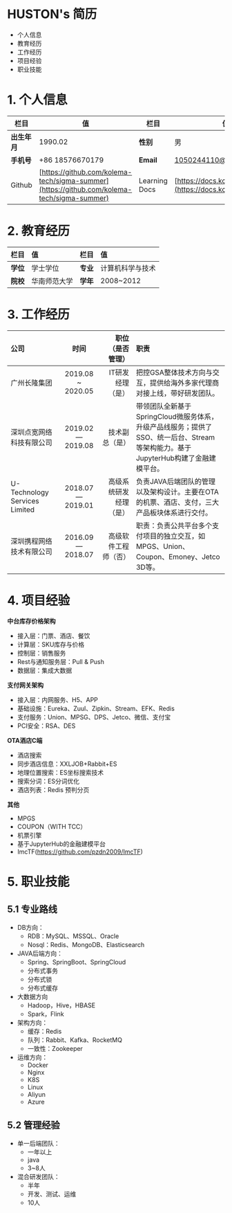 # HUSTON's 简历

* 个人信息
* 教育经历
* 工作经历
* 项目经验
* 职业技能

# 1. 个人信息

| 栏目 | 值 | 栏目 | 值 |
| --- | --- | --- | --- |
| **出生年月** | 1990.02 | **性别** | 男 |
| **手机号** | +86 18576670179 | **Email** | 1050244110@qq.com |
| Github | [https://github.com/kolema-tech/sigma-summer](https://github.com/kolema-tech/sigma-summer) | Learning Docs | [https://docs.kolematech.com/](https://docs.kolematech.com/) |

# 2. 教育经历

| 栏目 | 值 | 栏目 | 值 |
| :--- | :--- | :--- | :--- |
| **学位** | 学士学位 | **专业** | 计算机科学与技术 |
| **院校** | 华南师范大学 | **学年** | 2008~2012 |

# 3. 工作经历

| 公司 | 时间 | 职位（是否管理） | 职责 |
| :--- | :---: | ---: | :--- |
| 广州长隆集团 | 2019.08 ~ 2020.05 | IT研发经理（是） | 把控GSA整体技术方向与交互，提供给海外多家代理商对接上线，带好研发团队。 |
| 深圳点宽网络科技有限公司 | 2019.02 —2019.08 | 技术副总（是） | 带领团队全新基于SpringCloud微服务体系，升级产品线服务；提供了SSO、统一后台、Stream等架构能力。基于JupyterHub构建了金融建模平台。 |
| U-Technology Services Limited | 2018.07 —2019.01 | 高级系统研发经理（是） | 负责JAVA后端团队的管理以及架构设计。主要在OTA的机票、酒店、支付，三大产品板块体系进行交付。 |
| 深圳携程网络技术有限公司 | 2016.09 —2018.07 | 高级软件工程师（否） | 职责：负责公共平台多个支付项目的独立交互，如MPGS、Union、Coupon、Emoney、Jetco 3D等。 |

# 4. 项目经验

**中台库存价格架构**
* 接入层：门票、酒店、餐饮
* 计算层：SKU库存与价格
* 控制层：销售服务
* Rest与通知服务层：Pull & Push
* 数据层：集成大数据

**支付网关架构**
* 接入层：内网服务、H5、APP
* 基础设施：Eureka、Zuul、Zipkin、Stream、EFK、Redis
* 支付服务：Union、MPSG、DPS、Jetco、微信、支付宝
* PCI安全：RSA、DES

**OTA酒店C端**

* 酒店搜索
 * 同步酒店信息：XXLJOB+Rabbit+ES
 * 地理位置搜索：ES坐标搜索技术
 * 搜索分词：ES分词优化
 * 酒店列表：Redis 预判分页

**其他**
* MPGS
* COUPON（WITH TCC）
* 机票引擎
* 基于JupyterHub的金融建模平台
* ImcTF(https://github.com/pzdn2009/ImcTF)

# 5. 职业技能

## 5.1 专业路线

* DB方向：
  * RDB：MySQL、MSSQL、Oracle
  * Nosql：Redis、MongoDB、Elasticsearch
* JAVA后端方向：
  * Spring、SpringBoot、SpringCloud
  * 分布式事务
  * 分布式锁
  * 分布式缓存
* 大数据方向
  * Hadoop，Hive，HBASE
  * Spark，Flink
* 架构方向：
  * 缓存：Redis
  * 队列：Rabbit、Kafka、RocketMQ
  * 一致性：Zookeeper
* 运维方向：
  * Docker
  * Nginx
  * K8S
  * Linux
  * Aliyun
  * Azure

## 5.2 管理经验

* 单一后端团队：
  * 一年以上
  * java
  * 3~8人
* 混合研发团队：
  * 半年
  * 开发、测试、运维
  * 10人



